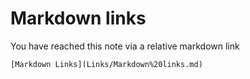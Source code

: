 # Markdown links
You have reached this note via a relative markdown link 

```
[Markdown Links](Links/Markdown%20links.md)
```